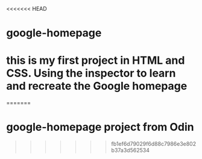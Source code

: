<<<<<<< HEAD
# google-homepage
# this is my first project in HTML and CSS. Using the inspector to learn and recreate the Google homepage
=======
# google-homepage project from Odin
>>>>>>> fb1ef6d79029f6d88c7986e3e802b37a3d562534
